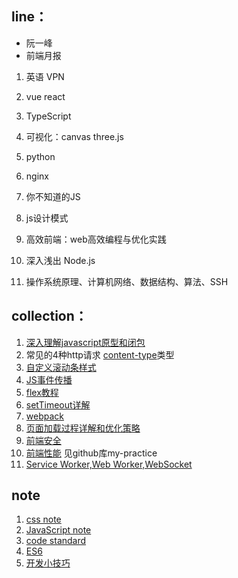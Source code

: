 ## line：
- 阮一峰
- 前端月报

1. 英语 VPN
3. vue react
4. TypeScript
6. 可视化：canvas three.js
4. python
5. nginx


1. 你不知道的JS
1. js设计模式
3. 高效前端：web高效编程与优化实践
3. 深入浅出 Node.js
5. 操作系统原理、计算机网络、数据结构、算法、SSH


## collection：
1. [深入理解javascript原型和闭包](http://www.cnblogs.com/wangfupeng1988/p/3977924.html)
2. 常见的4种http请求 [content-type](http://blog.csdn.net/jam_yin/article/details/51837204)类型
3. [自定义滚动条样式](https://github.com/15754600159/my-practice/blob/master/03%20%E6%9C%89%E8%B6%A3/05%20CSS%E7%89%B9%E6%80%A7/02%20%E6%BB%9A%E5%8A%A8%E6%9D%A1%E4%B8%AA%E6%80%A7%E5%8C%96/scrollbar.html)
4. [JS事件传播](https://github.com/15754600159/my-practice/blob/master/01%20%E8%AF%AD%E6%B3%95/07%20%E4%BA%8B%E4%BB%B6%E4%BC%A0%E6%92%AD/event.js)
5. [flex教程](http://www.ruanyifeng.com/blog/2015/07/flex-grammar.html)
6. [setTimeout详解](http://mp.weixin.qq.com/s/poxACQftbiXg2ePtfTrkkQ)
8. [webpack](http://www.jianshu.com/p/42e11515c10f)
9. [页面加载过程详解和优化策略](http://www.jianshu.com/p/e34cf19f9c7d)
10. [前端安全](https://jkchao.cn/article/59de0283c52d5a4ba98b1f0d)
11. [前端性能](https://github.com/15754600159/my-practice/blob/master/01%20%E8%AF%AD%E6%B3%95/03%20JavaScript%E9%AB%98%E7%BA%A7%E7%A8%8B%E5%BA%8F%E8%AE%BE%E8%AE%A1/7%20%E6%80%A7%E8%83%BD/perform.js)  见github库my-practice 
12. [Service Worker,Web Worker,WebSocket](https://www.2cto.com/kf/201711/700150.html)

## note
1. [css note](https://note.youdao.com/)
2. [JavaScript note](https://note.youdao.com/)
3. [code standard](https://note.youdao.com/)
4. [ES6](https://note.youdao.com/)
5. [开发小技巧](https://note.youdao.com/)





